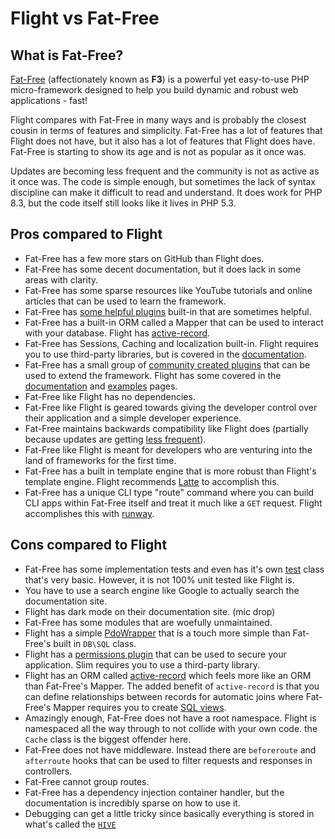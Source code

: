 # Flight vs Fat-Free

## What is Fat-Free?
[Fat-Free](https://fatfreeframework.com) (affectionately known as **F3**) is a powerful yet easy-to-use PHP micro-framework designed to help you build dynamic and robust 
web applications - fast!

Flight compares with Fat-Free in many ways and is probably the closest cousin in terms of features and simplicity. Fat-Free has a
lot of features that Flight does not have, but it also has a lot of features that Flight does have. Fat-Free is starting to show its age
and is not as popular as it once was.

Updates are becoming less frequent and the community is not as active as it once was. The code is simple enough, but sometimes the lack of
syntax discipline can make it difficult to read and understand. It does work for PHP 8.3, but the code itself still looks like it lives in
PHP 5.3.

## Pros compared to Flight

- Fat-Free has a few more stars on GitHub than Flight does.
- Fat-Free has some decent documentation, but it does lack in some areas with clarity.
- Fat-Free has some sparse resources like YouTube tutorials and online articles that can be used to learn the framework.
- Fat-Free has [some helpful plugins](https://fatfreeframework.com/3.8/api-reference) built-in that are sometimes helpful.
- Fat-Free has a built-in ORM called a Mapper that can be used to interact with your database. Flight has [active-record](/awesome-plugins/active-record).
- Fat-Free has Sessions, Caching and localization built-in. Flight requires you to use third-party libraries, but is covered in the [documentation](/awesome-plugins).
- Fat-Free has a small group of [community created plugins](https://fatfreeframework.com/3.8/development#Community) that can be used to extend the framework. Flight has some covered in the [documentation](/awesome-plugins) and [examples](/examples) pages.
- Fat-Free like Flight has no dependencies.
- Fat-Free like Flight is geared towards giving the developer control over their application and a simple developer experience.
- Fat-Free maintains backwards compatibility like Flight does (partially because updates are getting [less frequent](https://github.com/bcosca/fatfree/releases)).
- Fat-Free like Flight is meant for developers who are venturing into the land of frameworks for the first time.
- Fat-Free has a built in template engine that is more robust than Flight's template engine. Flight recommends [Latte](/awesome-plugins/latte) to accomplish this.
- Fat-Free has a unique CLI type "route" command where you can build CLI apps within Fat-Free itself and treat it much like a `GET` request. Flight accomplishes this with [runway](/awesome-plugins/runway).

## Cons compared to Flight

- Fat-Free has some implementation tests and even has it's own [test](https://fatfreeframework.com/3.8/test) class that's very basic. However,
  it is not 100% unit tested like Flight is. 
- You have to use a search engine like Google to actually search the documentation site.
- Flight has dark mode on their documentation site. (mic drop)
- Fat-Free has some modules that are woefully unmaintained.
- Flight has a simple [PdoWrapper](/awesome-plugins/pdo-wrapper) that is a touch more simple than Fat-Free's built in `DB\SQL` class.
- Flight has a [permissions plugin](/awesome-plugins/permissions) that can be used to secure your application. Slim requires you to use 
  a third-party library.
- Flight has an ORM called [active-record](/awesome-plugins/active-record) which feels more like an ORM than Fat-Free's Mapper.
  The added benefit of `active-record` is that you can define relationships between records for automatic joins where Fat-Free's Mapper
  requires you to create [SQL views](https://fatfreeframework.com/3.8/databases#ProsandCons).
- Amazingly enough, Fat-Free does not have a root namespace. Flight is namespaced all the way through to not collide with your own code.
  the `Cache` class is the biggest offender here.
- Fat-Free does not have middleware. Instead there are `beforeroute` and `afterroute` hooks that can be used to filter requests and responses in controllers.
- Fat-Free cannot group routes.
- Fat-Free has a dependency injection container handler, but the documentation is incredibly sparse on how to use it.
- Debugging can get a little tricky since basically everything is stored in what's called the [`HIVE`](https://fatfreeframework.com/3.8/quick-reference)